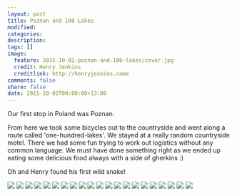 ```yaml
---
layout: post
title: Poznan and 100 Lakes
modified:
categories:
description:
tags: []
image:
  feature: 2015-10-02-poznan-and-100-lakes/cover.jpg
  credit: Henry Jenkins
  creditlink: http://henryjenkins.name
comments: false
share: false
date: 2015-10-02T00:00:00+13:00
---
```


Our first stop in Poland was Poznan.

From here we took some bicycles out to the countryside and went along a route
called 'one-hundred-lakes'. We stayed at a really random countryside motel.
There we had some fun trying to work out logistics without any common language.
We must have done something right as we ended up eating some delicious food
always with a side of gherkins :)

Oh and Henry found his first wild snake!

<img src="/images/2015-10-02-poznan-and-100-lakes/IMG_20150930_102809_640px.jpg">

<img src="/images/2015-10-02-poznan-and-100-lakes/IMG_20150930_103513_640px.jpg">

<img src="/images/2015-10-02-poznan-and-100-lakes/IMG_20150930_104127_640px.jpg">

<img src="/images/2015-10-02-poznan-and-100-lakes/IMG_20150930_104317_640px.jpg">

<img src="/images/2015-10-02-poznan-and-100-lakes/IMG_20150930_110759_640px.jpg">

<img src="/images/2015-10-02-poznan-and-100-lakes/IMG_20150930_114039_640px.jpg">

<img src="/images/2015-10-02-poznan-and-100-lakes/IMG_20150930_124020_640px.jpg">

<img src="/images/2015-10-02-poznan-and-100-lakes/IMG_20150930_124424_640px.jpg">

<img src="/images/2015-10-02-poznan-and-100-lakes/IMG_20150930_124446_640px.jpg">

<img src="/images/2015-10-02-poznan-and-100-lakes/IMG_20150930_142742_640px.jpg">

<img src="/images/2015-10-02-poznan-and-100-lakes/IMG_20151001_100850_640px.jpg">

<img src="/images/2015-10-02-poznan-and-100-lakes/PANO_20151001_102311_640px.jpg">

<img src="/images/2015-10-02-poznan-and-100-lakes/IMG_20151001_103620_640px.jpg">

<img src="/images/2015-10-02-poznan-and-100-lakes/IMG_20151001_103928_640px.jpg">

<img src="/images/2015-10-02-poznan-and-100-lakes/PANO_20151001_105346_640px.jpg">

<img src="/images/2015-10-02-poznan-and-100-lakes/IMG_20151001_111152_640px.jpg">

<img src="/images/2015-10-02-poznan-and-100-lakes/IMG_20151001_135533_640px.jpg">

<img src="/images/2015-10-02-poznan-and-100-lakes/IMG_20151001_145724_640px.jpg">

<img src="/images/2015-10-02-poznan-and-100-lakes/IMG_20151001_145738_640px.jpg">

<img src="/images/2015-10-02-poznan-and-100-lakes/IMG_20151002_103922_640px.jpg">

<img src="/images/2015-10-02-poznan-and-100-lakes/IMG_20151002_173425_640px.jpg">
